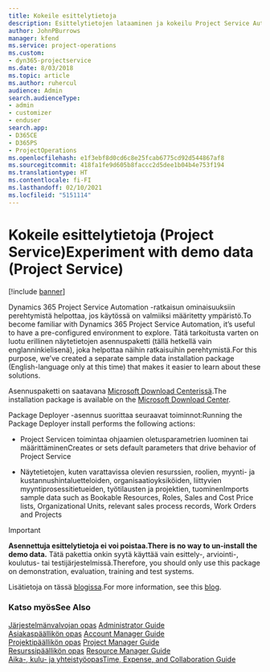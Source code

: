 ```yaml
---
title: Kokeile esittelytietoja
description: Esittelytietojen lataaminen ja kokeilu Project Service Automationissa.
author: JohnPBurrows
manager: kfend
ms.service: project-operations
ms.custom:
- dyn365-projectservice
ms.date: 8/03/2018
ms.topic: article
ms.author: ruhercul
audience: Admin
search.audienceType:
- admin
- customizer
- enduser
search.app:
- D365CE
- D365PS
- ProjectOperations
ms.openlocfilehash: e1f3ebf8d0cd6c8e25fcab6775cd92d544867af8
ms.sourcegitcommit: 418fa1fe9d605b8faccc2d5dee1b04b4e753f194
ms.translationtype: HT
ms.contentlocale: fi-FI
ms.lasthandoff: 02/10/2021
ms.locfileid: "5151114"
---
```

# <a name="experiment-with-demo-data-project-service"></a><span data-ttu-id="b9c58-103">Kokeile esittelytietoja (Project Service)</span><span class="sxs-lookup"><span data-stu-id="b9c58-103">Experiment with demo data (Project Service)</span></span>

[!include [banner](../includes/psa-now-project-operations.md)]

<span data-ttu-id="b9c58-104">Dynamics 365 Project Service Automation -ratkaisun ominaisuuksiin perehtymistä helpottaa, jos käytössä on valmiiksi määritetty ympäristö.</span><span class="sxs-lookup"><span data-stu-id="b9c58-104">To become familiar with Dynamics 365 Project Service Automation, it’s useful to have a pre-configured environment to explore.</span></span> <span data-ttu-id="b9c58-105">Tätä tarkoitusta varten on luotu erillinen näytetietojen asennuspaketti (tällä hetkellä vain englanninkielisenä), joka helpottaa näihin ratkaisuihin perehtymistä.</span><span class="sxs-lookup"><span data-stu-id="b9c58-105">For this purpose, we’ve created a separate sample data installation package (English-language only at this time) that makes it easier to learn about these solutions.</span></span> 

<span data-ttu-id="b9c58-106">Asennuspaketti on saatavana [Microsoft Download Centerissä](https://go.microsoft.com/fwlink/?linkid=859966).</span><span class="sxs-lookup"><span data-stu-id="b9c58-106">The installation package is available on the [Microsoft Download Center](https://go.microsoft.com/fwlink/?linkid=859966).</span></span>  

<span data-ttu-id="b9c58-107">Package Deployer -asennus suorittaa seuraavat toiminnot:</span><span class="sxs-lookup"><span data-stu-id="b9c58-107">Running the Package Deployer install performs the following actions:</span></span> 
  
-   <span data-ttu-id="b9c58-108">Project Servicen toimintaa ohjaamien oletusparametrien luominen tai määrittäminen</span><span class="sxs-lookup"><span data-stu-id="b9c58-108">Creates or sets default parameters that drive behavior of Project Service</span></span>  
  
-   <span data-ttu-id="b9c58-109">Näytetietojen, kuten varattavissa olevien resurssien, roolien, myynti- ja kustannushintaluetteloiden, organisaatioyksiköiden, liittyvien myyntiprosessitietueiden, työtilausten ja projektien, tuominen</span><span class="sxs-lookup"><span data-stu-id="b9c58-109">Imports sample data such as Bookable Resources, Roles, Sales and Cost Price lists, Organizational Units, relevant sales process records, Work Orders and Projects</span></span>    
  
> [!IMPORTANT]
> <span data-ttu-id="b9c58-110">**Asennettuja esittelytietoja ei voi poistaa.**</span><span class="sxs-lookup"><span data-stu-id="b9c58-110">**There is no way to un-install the demo data.**</span></span> <span data-ttu-id="b9c58-111">Tätä pakettia onkin syytä käyttää vain esittely-, arviointi-, koulutus- tai testijärjestelmissä.</span><span class="sxs-lookup"><span data-stu-id="b9c58-111">Therefore, you should only use this package on demonstration, evaluation, training and test systems.</span></span>

<span data-ttu-id="b9c58-112">Lisätietoja on tässä [blogissa](https://blogs.msdn.microsoft.com/crm/2017/10/24/microsoft-dynamics-365-for-field-service-and-project-service-automation-sample-data).</span><span class="sxs-lookup"><span data-stu-id="b9c58-112">For more information, see this [blog](https://blogs.msdn.microsoft.com/crm/2017/10/24/microsoft-dynamics-365-for-field-service-and-project-service-automation-sample-data).</span></span>





  
### <a name="see-also"></a><span data-ttu-id="b9c58-113">Katso myös</span><span class="sxs-lookup"><span data-stu-id="b9c58-113">See Also</span></span>  
 <span data-ttu-id="b9c58-114">[Järjestelmänvalvojan opas](../psa/admin-guide.md) </span><span class="sxs-lookup"><span data-stu-id="b9c58-114">[Administrator Guide](../psa/admin-guide.md) </span></span>  
 <span data-ttu-id="b9c58-115">[Asiakaspäällikön opas](../psa/account-manager-guide.md) </span><span class="sxs-lookup"><span data-stu-id="b9c58-115">[Account Manager Guide](../psa/account-manager-guide.md) </span></span>  
 <span data-ttu-id="b9c58-116">[Projektipäällikön opas](../psa/project-manager-guide.md) </span><span class="sxs-lookup"><span data-stu-id="b9c58-116">[Project Manager Guide](../psa/project-manager-guide.md) </span></span>  
 <span data-ttu-id="b9c58-117">[Resurssipäällikön opas](../psa/resource-manager-guide.md) </span><span class="sxs-lookup"><span data-stu-id="b9c58-117">[Resource Manager Guide](../psa/resource-manager-guide.md) </span></span>  
 [<span data-ttu-id="b9c58-118">Aika-, kulu- ja yhteistyöopas</span><span class="sxs-lookup"><span data-stu-id="b9c58-118">Time, Expense, and Collaboration Guide</span></span>](../psa/time-expense-collaboration-guide.md)
